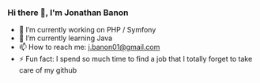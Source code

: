 ### Hi there 👋, I'm Jonathan Banon

- 🔭 I’m currently working on PHP / Symfony
- 🌱 I’m currently learning Java
- 📫 How to reach me: j.banon01@gmail.com
- ⚡ Fun fact: I spend so much time to find a job that I totally forget to take care of my github 

<!---
### My Commit History 

- 02/2021 => 07/2021 : Intense training on PHP / Symfony from Wild Code School
  - MVC Gaming plateform with use API REST :  https://met.mezzaburo.fr/
  - E-commerce site for renting childcare equipment in B to C for a young start-up "Gambin" on Symfony. : https://github.com/jonathan-banon/Gambin
-->
